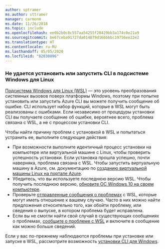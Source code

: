 ```yaml
---
author: sptramer
ms.author: sttramer
manager: carmonm
ms.date: 11/26/2018
ms.topic: include
ms.openlocfilehash: ee0b2b0c8c557aa54255f28429bb3a174c0e21a9
ms.sourcegitcommit: be67ceba91727da014879d16bbbbc19756ee22e2
ms.translationtype: HT
ms.contentlocale: ru-RU
ms.lasthandoff: 05/05/2020
ms.locfileid: "82030896"
---
```

### <a name="cli-fails-to-install-or-run-on-windows-subsystem-for-linux"></a>Не удается установить или запустить CLI в подсистеме Windows для Linux

[Подсистема Windows для Linux (WSL)](/windows/wsl/about) — это уровень преобразования системных вызовов поверх платформы Windows, поэтому при попытке установить или запустить Azure CLI вы можете получить сообщение об ошибке. CLI использует набор функций, которые в WSL могут быть реализованы с ошибками. Если независимо от процедуры установки CLI вы получаете сообщение об ошибке, вероятнее всего, проблема связана с WSL, а не с процессом установки CLI.

Чтобы найти причину проблем с установкой в WSL и попытаться устранить ее, выполните следующие действия:

* При возможности выполните идентичный процесс установки на компьютере или виртуальной машине с Linux, чтобы проверить успешность установки. Если установка прошла успешно, почти наверняка, проблема связана с WSL. Чтобы запустить виртуальную машину в Azure, см. документацию по [созданию виртуальной машины Linux на портале Azure](/azure/virtual-machines/linux/quick-create-portal).
* Убедитесь, что вы используете последнюю версию WSL. Чтобы получить последнюю версию, [обновите ОС Windows 10 на своем компьютере](https://support.microsoft.com/help/4027667/windows-10-update).
* Проверьте [отправленные сообщения о проблемах](https://github.com/Microsoft/WSL/issues) с WSL, которые могут иметь отношение к вашему случаю.
  Часто в них можно найти предложения относительно того, как обойти проблему, или сведения о выпуске, в котором проблема будет исправлена.
* Если вы не смогли найти свой случай в существующих сообщениях о проблемах, [сообщите о проблеме с WSL](https://github.com/Microsoft/WSL/issues/new) и включите в сообщение как можно больше сведений.

Если у вас по-прежнему наблюдаются проблемы при установке или запуске в WSL, рассмотрите возможность [установки CLI для Windows](../install-azure-cli-windows.md).
